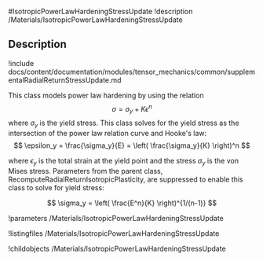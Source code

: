 #IsotropicPowerLawHardeningStressUpdate
!description /Materials/IsotropicPowerLawHardeningStressUpdate


## Description
!include docs/content/documentation/modules/tensor_mechanics/common/supplementalRadialReturnStressUpdate.md

This class models power law hardening by using the relation
$$
\sigma = \sigma_y + K \epsilon^n
$$
where $\sigma_y$ is the yield stress. This class solves for the yield stress as the intersection of the power law relation curve and Hooke's law:
$$
\epsilon_y = \frac{\sigma_y}{E} = \left( \frac{\sigma_y}{K} \right)^n
$$

where $\epsilon_y$ is the total strain at the yield point and the stress $\sigma_y$ is the von Mises stress. Parameters from the parent class, RecomputeRadialReturnIsotropicPlasticity, are suppressed to enable this class to solve for yield stress:

$$
\sigma_y = \left( \frac{E^n}{K} \right)^{1/(n-1)}
$$

!parameters /Materials/IsotropicPowerLawHardeningStressUpdate

!listingfiles /Materials/IsotropicPowerLawHardeningStressUpdate

!childobjects /Materials/IsotropicPowerLawHardeningStressUpdate

